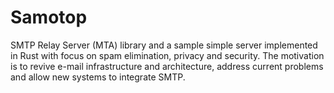 # Samotop
SMTP Relay Server (MTA) library and a sample simple server implemented in Rust with focus on spam elimination, privacy and security. The motivation is to revive e-mail infrastructure and architecture, address current problems and allow new systems to integrate SMTP.
